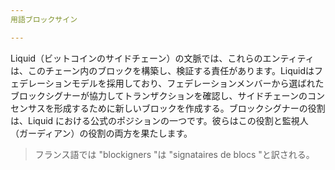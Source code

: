 ```yaml
---
用語ブロックサイン

---
```

Liquid（ビットコインのサイドチェーン）の文脈では、これらのエンティティは、このチェーン内のブロックを構築し、検証する責任があります。Liquidはフェデレーションモデルを採用しており、フェデレーションメンバーから選ばれたブロックシグナーが協力してトランザクションを確認し、サイドチェーンのコンセンサスを形成するために新しいブロックを作成する。ブロックシグナーの役割は、Liquid における公式のポジションの一つです。彼らはこの役割と監視人（ガーディアン）の役割の両方を果たします。

> フランス語では "blockigners "は "signataires de blocs "と訳される。